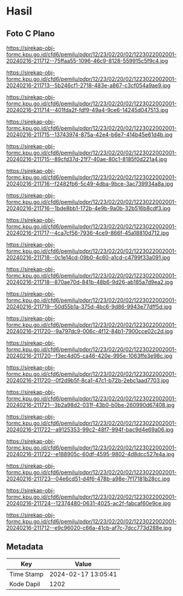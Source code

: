 # Hasil

## Foto C Plano

https://sirekap-obj-formc.kpu.go.id/cfd6/pemilu/pdpr/12/23/02/20/02/1223022002001-20240216-211712--75ffaa55-1096-46c9-8128-559915c5f9c4.jpg

https://sirekap-obj-formc.kpu.go.id/cfd6/pemilu/pdpr/12/23/02/20/02/1223022002001-20240216-211713--5b246cf1-2718-483e-a867-c3cf054a9ae9.jpg

https://sirekap-obj-formc.kpu.go.id/cfd6/pemilu/pdpr/12/23/02/20/02/1223022002001-20240216-211714--401fda2f-fdf9-49a4-9ce6-14245d047513.jpg

https://sirekap-obj-formc.kpu.go.id/cfd6/pemilu/pdpr/12/23/02/20/02/1223022002001-20240216-211715--13743974-875a-42e4-b6e7-414b45e61d4b.jpg

https://sirekap-obj-formc.kpu.go.id/cfd6/pemilu/pdpr/12/23/02/20/02/1223022002001-20240216-211715--89cfd37d-21f7-40ae-80c1-8185f0d221a4.jpg

https://sirekap-obj-formc.kpu.go.id/cfd6/pemilu/pdpr/12/23/02/20/02/1223022002001-20240216-211716--f2482fb6-5c49-4dba-9bce-3ac739934a8a.jpg

https://sirekap-obj-formc.kpu.go.id/cfd6/pemilu/pdpr/12/23/02/20/02/1223022002001-20240216-211716--1bde8bb1-172b-4e9b-9a0b-32b516b8cdf3.jpg

https://sirekap-obj-formc.kpu.go.id/cfd6/pemilu/pdpr/12/23/02/20/02/1223022002001-20240216-211717--4ca7cf56-7936-4ce9-866f-45a18810d712.jpg

https://sirekap-obj-formc.kpu.go.id/cfd6/pemilu/pdpr/12/23/02/20/02/1223022002001-20240216-211718--0c1e14cd-09b0-4c60-a1cd-c4799f33a091.jpg

https://sirekap-obj-formc.kpu.go.id/cfd6/pemilu/pdpr/12/23/02/20/02/1223022002001-20240216-211718--870ae70d-841b-48b6-9d26-ab185a7d9ea2.jpg

https://sirekap-obj-formc.kpu.go.id/cfd6/pemilu/pdpr/12/23/02/20/02/1223022002001-20240216-211719--50d55b1a-375d-4bc6-9d86-9943e77dff5d.jpg

https://sirekap-obj-formc.kpu.go.id/cfd6/pemilu/pdpr/12/23/02/20/02/1223022002001-20240216-211720--9a797dc9-006c-4f12-84b1-7900cce02c2d.jpg

https://sirekap-obj-formc.kpu.go.id/cfd6/pemilu/pdpr/12/23/02/20/02/1223022002001-20240216-211720--f3ec4d05-ca46-420e-995e-1063ffe3e98c.jpg

https://sirekap-obj-formc.kpu.go.id/cfd6/pemilu/pdpr/12/23/02/20/02/1223022002001-20240216-211720--0f2d9b5f-8ca1-47c1-b72b-2ebc1aad7703.jpg

https://sirekap-obj-formc.kpu.go.id/cfd6/pemilu/pdpr/12/23/02/20/02/1223022002001-20240216-211721--3b2a98d2-031f-43b0-b0be-260990d67408.jpg

https://sirekap-obj-formc.kpu.go.id/cfd6/pemilu/pdpr/12/23/02/20/02/1223022002001-20240216-211722--a9125353-99c2-48f7-994f-bac9d4e69a06.jpg

https://sirekap-obj-formc.kpu.go.id/cfd6/pemilu/pdpr/12/23/02/20/02/1223022002001-20240216-211722--e188905c-60df-4595-9802-4d8dcc527e4a.jpg

https://sirekap-obj-formc.kpu.go.id/cfd6/pemilu/pdpr/12/23/02/20/02/1223022002001-20240216-211723--04e6cd51-d4f6-478b-a98e-7f17181b28cc.jpg

https://sirekap-obj-formc.kpu.go.id/cfd6/pemilu/pdpr/12/23/02/20/02/1223022002001-20240216-211724--12374480-0631-4025-ac2f-fabcaf60e9ce.jpg

https://sirekap-obj-formc.kpu.go.id/cfd6/pemilu/pdpr/12/23/02/20/02/1223022002001-20240216-211712--e9c96020-c66a-41cb-af7c-7dcc773d288e.jpg


## Metadata

| Key        | Value               |
| ---------- | ------------------- |
| Time Stamp | 2024-02-17 13:05:41 |
| Kode Dapil | 1202                |



